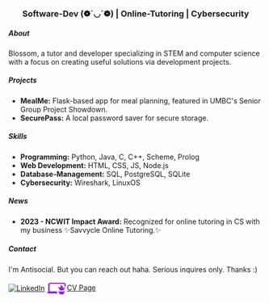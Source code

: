 <h3 align="center">Software-Dev (❁´◡`❁) | Online-Tutoring | Cybersecurity</h3>

<h5>About</h5>
<p>Blossom, a tutor and developer specializing in STEM and computer science with a focus on creating useful solutions via development projects.</p>

<h5>Projects</h5>
<ul>
  <li><b>MealMe:</b> Flask-based app for meal planning, featured in UMBC's Senior Group Project Showdown.</li>
  <li><b>SecurePass:</b> A local password saver for secure storage.</li>
</ul>

<h5>Skills</h5>
<ul>
  <li><b>Programming:</b> Python, Java, C, C++, Scheme, Prolog</li>
  <li><b>Web Development:</b> HTML, CSS, JS, Node.js</li>
  <li><b>Database-Management:</b> SQL, PostgreSQL, SQLite</li>
  <li><b>Cybersecurity:</b> Wireshark, LinuxOS</li>
</ul>

<h5>News</h5>
<ul>
  <li><b>2023 - NCWIT Impact Award:</b> Recognized for online tutoring in CS with my business ✨Savvycle Online Tutoring.✨</li>
</ul>

<h5>Contact</h5>
<p>I'm Antisocial. But you can reach out haha. Serious inquires only. Thanks :)</p>

<p>
  <a href="https://linkedin.com/in/blossom-ea" target="blank"><img align="center" src="https://raw.githubusercontent.com/rahuldkjain/github-profile-readme-generator/master/src/images/icons/Social/linked-in-alt.svg" alt="LinkedIn" height="30" width="40" /></a>
  <a href="https://bakpede1.github.io/cv" target="blank"><img align="center" src="/img.png" alt="Personal Site" height="30" width="40" />CV Page</a>
</p>
